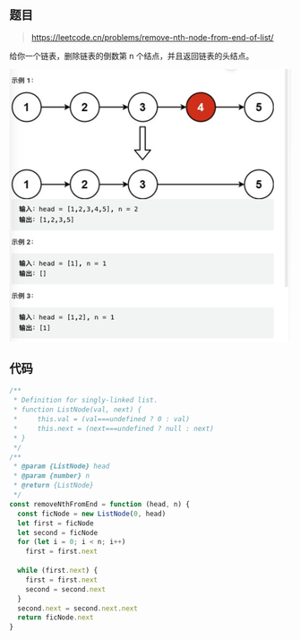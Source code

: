 ## 题目

> https://leetcode.cn/problems/remove-nth-node-from-end-of-list/

给你一个链表，删除链表的倒数第 n 个结点，并且返回链表的头结点。


![image](https://raw.githubusercontent.com/kitiho/leetcode/main/assets/19.png)

## 代码

```js
/**
 * Definition for singly-linked list.
 * function ListNode(val, next) {
 *     this.val = (val===undefined ? 0 : val)
 *     this.next = (next===undefined ? null : next)
 * }
 */
/**
 * @param {ListNode} head
 * @param {number} n
 * @return {ListNode}
 */
const removeNthFromEnd = function (head, n) {
  const ficNode = new ListNode(0, head)
  let first = ficNode
  let second = ficNode
  for (let i = 0; i < n; i++)
    first = first.next

  while (first.next) {
    first = first.next
    second = second.next
  }
  second.next = second.next.next
  return ficNode.next
}
```
